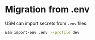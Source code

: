 # Migration from .env

USM can import secrets from `.env` files:

```bash
usm import-env .env --profile dev
```